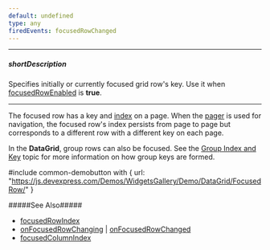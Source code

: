```yaml
---
default: undefined
type: any
firedEvents: focusedRowChanged
---
```

---
##### shortDescription
Specifies initially or currently focused grid row's key. Use it when [focusedRowEnabled](/api-reference/10%20UI%20Widgets/GridBase/1%20Configuration/focusedRowEnabled.md '{basewidgetpath}/Configuration/#focusedRowEnabled') is **true**.

---
The focused row has a key and [index](/api-reference/10%20UI%20Widgets/GridBase/1%20Configuration/focusedRowIndex.md '{basewidgetpath}/Configuration/#focusedRowIndex') on a page. When the [pager](/api-reference/10%20UI%20Widgets/GridBase/1%20Configuration/pager '{basewidgetpath}/Configuration/pager/') is used for navigation, the focused row's index persists from page to page but corresponds to a different row with a different key on each page.

In the **DataGrid**, group rows can also be focused. See the [Group Index and Key](/concepts/05%20Widgets/DataGrid/45%20Grouping/20%20API/05%20Group%20Index%20and%20Key.md '/Documentation/Guide/Widgets/DataGrid/Grouping/#API/Group_Index_and_Key') topic for more information on how group keys are formed.

#include common-demobutton with {
    url: "https://js.devexpress.com/Demos/WidgetsGallery/Demo/DataGrid/FocusedRow/"
}

#####See Also#####
- [focusedRowIndex](/api-reference/10%20UI%20Widgets/GridBase/1%20Configuration/focusedRowIndex.md '{basewidgetpath}/Configuration/#focusedRowIndex')
- [onFocusedRowChanging](/api-reference/10%20UI%20Widgets/dxDataGrid/1%20Configuration/onFocusedRowChanging.md '{basewidgetpath}/Configuration/#onFocusedRowChanging') | [onFocusedRowChanged](/api-reference/10%20UI%20Widgets/dxDataGrid/1%20Configuration/onFocusedRowChanged.md '{basewidgetpath}/Configuration/#onFocusedRowChanged')
- [focusedColumnIndex](/api-reference/10%20UI%20Widgets/GridBase/1%20Configuration/focusedColumnIndex.md '{basewidgetpath}/Configuration/#focusedColumnIndex')